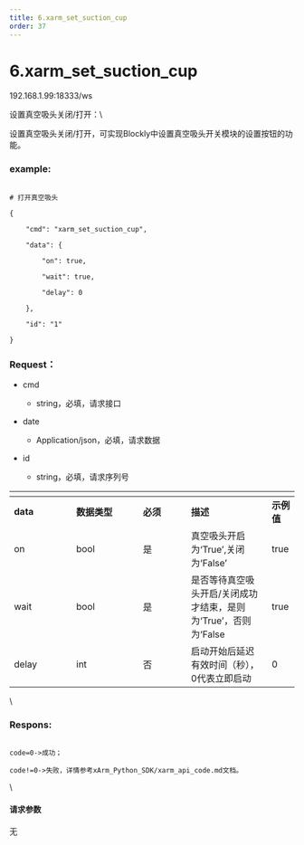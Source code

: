 ```yaml
---
title: 6.xarm_set_suction_cup
order: 37
---
```

# 6.xarm\_set\_suction\_cup



192.168.1.99:18333/ws



设置真空吸头关闭/打开：\

设置真空吸头关闭/打开，可实现Blockly中设置真空吸头开关模块的设置按钮的功能。



### example: <a href="#example" id="example"></a>



```

# 打开真空吸头

{

    "cmd": "xarm_set_suction_cup",

    "data": {

        "on": true,

        "wait": true,

        "delay": 0

    },

    "id": "1"

}

```



### Request：    



* cmd

  * string，必填，请求接口

* date

  * Application/json，必填，请求数据

* id

  * string，必填，请求序列号



<table data-header-hidden><thead><tr><th width="94"></th><th width="102"></th><th width="69"></th><th></th><th></th></tr></thead><tbody><tr><td><strong>data</strong></td><td><strong>数据类型</strong></td><td><strong>必须</strong></td><td><strong>描述</strong></td><td><strong>示例值</strong></td></tr><tr><td>on</td><td>bool</td><td>是</td><td>真空吸头开启为‘True’,关闭为‘False’</td><td>true</td></tr><tr><td>wait</td><td>bool</td><td>是</td><td>是否等待真空吸头开启/关闭成功才结束，是则为‘True’，否则为‘False</td><td>true</td></tr><tr><td>delay</td><td>int</td><td>否</td><td>启动开始后延迟有效时间（秒），0代表立即启动</td><td>0</td></tr></tbody></table>



\





### Respons:     



```

code=0->成功；

code!=0->失败，详情参考xArm_Python_SDK/xarm_api_code.md文档。

```



\





#### 请求参数



无
